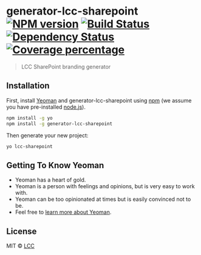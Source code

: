 # generator-lcc-sharepoint [![NPM version][npm-image]][npm-url] [![Build Status][travis-image]][travis-url] [![Dependency Status][daviddm-image]][daviddm-url] [![Coverage percentage][coveralls-image]][coveralls-url]
> LCC SharePoint branding generator

## Installation

First, install [Yeoman](http://yeoman.io) and generator-lcc-sharepoint using [npm](https://www.npmjs.com/) (we assume you have pre-installed [node.js](https://nodejs.org/)).

```bash
npm install -g yo
npm install -g generator-lcc-sharepoint
```

Then generate your new project:

```bash
yo lcc-sharepoint
```

## Getting To Know Yeoman

 * Yeoman has a heart of gold.
 * Yeoman is a person with feelings and opinions, but is very easy to work with.
 * Yeoman can be too opinionated at times but is easily convinced not to be.
 * Feel free to [learn more about Yeoman](http://yeoman.io/).

## License

MIT © [LCC]()


[npm-image]: https://badge.fury.io/js/generator-lcc-sharepoint.svg
[npm-url]: https://npmjs.org/package/generator-lcc-sharepoint
[travis-image]: https://travis-ci.org/lccgov/generator-lcc-sharepoint.svg?branch=master
[travis-url]: https://travis-ci.org/lccgov/generator-lcc-sharepoint
[daviddm-image]: https://david-dm.org/lccgov/generator-lcc-sharepoint.svg?theme=shields.io
[daviddm-url]: https://david-dm.org/lccgov/generator-lcc-sharepoint
[coveralls-image]: https://coveralls.io/repos/lccgov/generator-lcc-sharepoint/badge.svg
[coveralls-url]: https://coveralls.io/r/lccgov/generator-lcc-sharepoint
